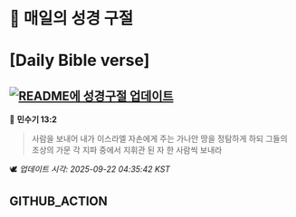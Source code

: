 # 🙏 매일의 성경 구절
# [Daily Bible verse]
## [![README에 성경구절 업데이트](https://github.com/DONGSUKA/first_test/actions/workflows/update-readme-bible.yml/badge.svg)](https://github.com/DONGSUKA/first_test/actions/workflows/update-readme-bible.yml)
<!-- START_BIBLE_VERSE -->
📖 **민수기 13:2**
> 사람을 보내어 내가 이스라엘 자손에게 주는 가나안 땅을 정탐하게 하되 그들의 조상의 가문 각 지파 중에서 지휘관 된 자 한 사람씩 보내라

🕊️ _업데이트 시각: 2025-09-22 04:35:42 KST_
  <!-- END_BIBLE_VERSE -->
## GITHUB_ACTION
